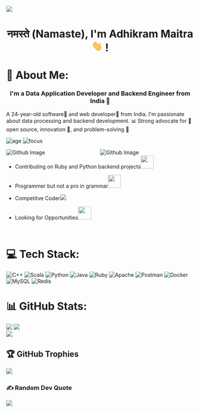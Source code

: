 
![](https://github.com/Adhikram/Adhikram-/blob/master/media/footer.png)

<h1 align="center"> नमस्ते (Namaste), I'm Adhikram Maitra <img src="https://raw.githubusercontent.com/ABSphreak/ABSphreak/master/gifs/Hi.gif" width="30px"> ! </h1>

# 💫 About Me:
<h3 align="center">I'm a Data Application Developer and Backend Engineer from India 🚀</h3>
  
A 24-year-old software🌈 and web developer🎯 from India. I'm passionate about data processing and backend development. :bar_chart: Strong advocate for 📜 open source, innovation :robot:, and problem-solving :thinking:

![age](https://img.shields.io/badge/Age-24-brightgreen)
![focus](https://img.shields.io/badge/focus-Data%20Processing%20%26%20Backend%20Development-brightgreen)

<img width="50%" align="right" alt="Github Image" src="https://raw.githubusercontent.com/onimur/.github/master/.resources/git-header.svg" />

<img width="50%" align="right" alt="Github Image" src="https://raw.githubusercontent.com/onimur/.github/master/.resources/git-header.svg" />

- Contributing on Ruby and Python backend projects<img src="https://cultofthepartyparrot.com/parrots/hd/laptop_parrot.gif" width="35" height="35"/>
- Programmer but not a pro in grammar<img src="https://cultofthepartyparrot.com/parrots/hd/illuminatiparrot.gif" width="35" height="35"/>
- Competitve Coder<img src="https://media.giphy.com/media/WUlplcMpOCEmTGBtBW/giphy.gif" width="45">
- Looking for Opportunities<img src="https://cultofthepartyparrot.com/parrots/hd/mustacheparrot.gif" width="35" height="35"/>

  <br />


# 💻 Tech Stack:
![C++](https://img.shields.io/badge/c++-%2300599C.svg?style=for-the-badge&logo=c%2B%2B&logoColor=white) ![Scala](https://img.shields.io/badge/scala-%23DC322F.svg?style=for-the-badge&logo=scala&logoColor=white) ![Python](https://img.shields.io/badge/python-3670A0?style=for-the-badge&logo=python&logoColor=ffdd54) ![Java](https://img.shields.io/badge/java-%23ED8B00.svg?style=for-the-badge&logo=java&logoColor=white) ![Ruby](https://img.shields.io/badge/ruby-%23CC342D.svg?style=for-the-badge&logo=ruby&logoColor=white) ![Apache](https://img.shields.io/badge/apache-%23D42029.svg?style=for-the-badge&logo=apache&logoColor=white) ![Postman](https://img.shields.io/badge/Postman-FF6C37?style=for-the-badge&logo=postman&logoColor=white) ![Docker](https://img.shields.io/badge/docker-%230db7ed.svg?style=for-the-badge&logo=docker&logoColor=white) ![MySQL](https://img.shields.io/badge/mysql-%2300f.svg?style=for-the-badge&logo=mysql&logoColor=white) ![Redis](https://img.shields.io/badge/redis-%23DD0031.svg?style=for-the-badge&logo=redis&logoColor=white)
# 📊 GitHub Stats:
![](https://github-readme-stats.vercel.app/api?username=Adhikram&theme=dark&hide_border=false&include_all_commits=true&count_private=true)
![](https://github-readme-streak-stats.herokuapp.com/?user=Adhikram&theme=dark&hide_border=false)<br/>
![](https://github-readme-stats.vercel.app/api/top-langs/?username=Adhikram&theme=dark&hide_border=false&include_all_commits=true&count_private=true&layout=compact)

## 🏆 GitHub Trophies
![](https://github-profile-trophy.vercel.app/?username=Adhikram&theme=radical&no-frame=false&no-bg=false&margin-w=4)

### ✍️ Random Dev Quote
![](https://quotes-github-readme.vercel.app/api?type=horizontal&theme=radical)


